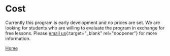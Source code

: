# Cost

Currently this program is early development and no prices are set. We are looking for students who are willing to evaluate the program in exchange for free lessons.
Please [email us](mailto:discovercoding@gmail.com){:target="_blank" rel="noopener"} for more information.

[Home](index.md)
